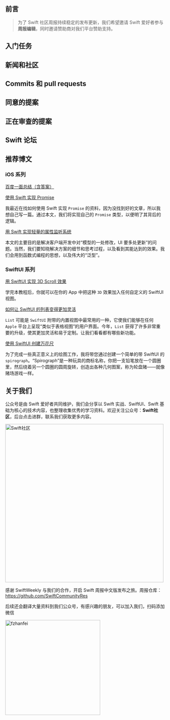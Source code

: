 
## 前言

> 为了 Swift 社区周报持续稳定的发布更新，我们希望邀请 Swift 爱好者参与**周报编辑**，同时邀请赞助商对我们平台赞助支持。

## 入门任务


## 新闻和社区


## Commits 和 pull requests


## 同意的提案



## 正在审查的提案



## Swift 论坛



## 推荐博文

### iOS 系列

[百度一面总结（含答案）](https://mp.weixin.qq.com/s/ZprPxK8NbMqpP9flmWRagg)

[使用 Swift 实现 Promise](https://mp.weixin.qq.com/s/PYzQN5HYXLU1JuXBAZNyhQ)

我最近在找如何使用 Swift 实现 `Promise` 的资料，因为没找到好的文章，所以我想自己写一篇。通过本文，我们将实现自己的 `Promise` 类型，以便明了其背后的逻辑。

[用 Swift 实现轻量的属性监听系统](https://mp.weixin.qq.com/s/8_utYi3y7I3ukh4VpnIM3A)

本文的主要目的是解决客户端开发中对“模型的一处修改，UI 要多处更新”的问题。当然，我们要知晓解决方案的细节和思考过程，以及看到其能达到的效果。我们会用到函数式编程的思想，以及伟大的“泛型”。


### SwiftUI 系列

[用 SwiftUI 实现 3D Scroll 效果](https://mp.weixin.qq.com/s/hfe1m5bNiA0DzdFTEvi9sQ)

学完本教程后，你就可以在你的 App 中把这种 `3D` 效果加入任何自定义的 SwiftUI 视图。

[如何让 SwiftUI 的列表变得更加灵活](https://mp.weixin.qq.com/s/TD0I96HSUoTNmOmfySCtYQ)

`List` 可能是 `SwiftUI` 附带的内置视图中最常用的一种，它使我们能够在任何 `Apple` 平台上呈现“类似于表格视图”的用户界面。今年，`List` 获得了许多非常重要的升级，使其更加灵活和易于定制。让我们看看都有哪些新功能。

[使用 SwiftUI 创建万花尺](https://mp.weixin.qq.com/s/snJJi9KYViFErdJAP1HEPQ)

为了完成一些真正意义上的绘图工作，我将带您通过创建一个简单的带 SwiftUI 的 `spirograph`。“Spirograph”是一种玩具的商标名称，你把一支铅笔放在一个圆圈里，然后绕着另一个圆圈的圆周旋转，创造出各种几何图案，称为轮盘赌——就像赌场游戏一样。

## 关于我们

公众号是由 Swift 爱好者共同维护，我们会分享以 Swift 实战、SwiftUI、Swift 基础为核心的技术内容，也整理收集优秀的学习资料。欢迎关注公众号：**Swift社区**，后台点击进群，联系我们获取更多内容。

<img width="500" alt="Swift社区" src="https://user-images.githubusercontent.com/24238160/132703149-34121c6c-fd18-491c-a697-58a0fabf3060.png">


感谢 SwiftWeekly 与我们的合作，开启 Swift 周报中文版发布之旅。周报仓库：https://github.com/SwiftCommunityRes

后续还会翻译大量资料到我们公众号，有感兴趣的朋友，可以加入我们，扫码添加微信

<img width="300" alt="fzhanfei" src="https://files.mdnice.com/user/17787/9a7911bf-75f2-40f5-866b-3171868bb92c.jpg">
